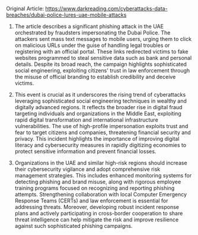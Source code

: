 Original Article: https://www.darkreading.com/cyberattacks-data-breaches/dubai-police-lures-uae-mobile-attacks

1) The article describes a significant phishing attack in the UAE orchestrated by fraudsters impersonating the Dubai Police. The attackers sent mass text messages to mobile users, urging them to click on malicious URLs under the guise of handling legal troubles or registering with an official portal. These links redirected victims to fake websites programmed to steal sensitive data such as bank and personal details. Despite its broad reach, the campaign highlights sophisticated social engineering, exploiting citizens' trust in law enforcement through the misuse of official branding to establish credibility and deceive victims.

2) This event is crucial as it underscores the rising trend of cyberattacks leveraging sophisticated social engineering techniques in wealthy and digitally advanced regions. It reflects the broader rise in digital fraud targeting individuals and organizations in the Middle East, exploiting rapid digital transformation and international infrastructure vulnerabilities. The use of high-profile impersonation exploits trust and fear to target citizens and companies, threatening financial security and privacy. This incident highlights the importance of improving digital literacy and cybersecurity measures in rapidly digitizing economies to protect sensitive information and prevent financial losses.

3) Organizations in the UAE and similar high-risk regions should increase their cybersecurity vigilance and adopt comprehensive risk management strategies. This includes enhanced monitoring systems for detecting phishing and brand misuse, along with rigorous employee training programs focused on recognizing and reporting phishing attempts. Strengthening collaboration with local Computer Emergency Response Teams (CERTs) and law enforcement is essential for addressing threats. Moreover, developing robust incident response plans and actively participating in cross-border cooperation to share threat intelligence can help mitigate the risk and improve resilience against such sophisticated phishing campaigns.